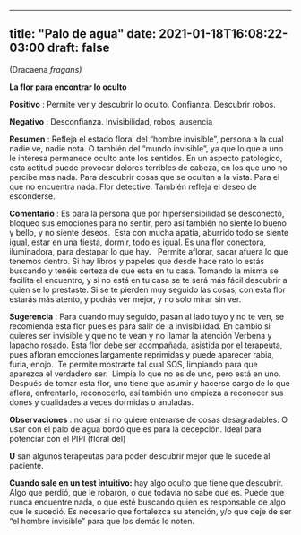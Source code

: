 
---
title: "Palo de agua"
date: 2021-01-18T16:08:22-03:00
draft: false
--- 
        

 

 



(Dracaena *fragans)*


**La flor para encontrar lo oculto** 
 


**Positivo** : Permite ver y
 descubrir lo oculto. Confianza. Descubrir robos.


**Negativo** : Desconfianza.
 Invisibilidad, robos, ausencia 
 


**Resumen** : Refleja el estado floral del “hombre invisible”, persona a la cual
 nadie ve, nadie nota. O también del “mundo invisible”, ya que lo que a uno le
 interesa permanece oculto ante los sentidos.
En un aspecto patológico, esta actitud puede
 provocar dolores terribles de cabeza, en los que uno no percibe mas nada.
Para descubrir cosas
 que se ocultan a la vista. Para el que no encuentra nada. Flor detective.
También refleja el
 deseo de esconderse.


**Comentario** :
Es para la persona que
 por hipersensibilidad se desconectó, bloqueo sus emociones para no sentir, pero
 así también no siente lo bueno y bello, y no siente deseos.  Esta con mucha apatía, aburrido todo se
 siente igual, estar en una fiesta, dormir, todo es igual.
Es una flor conectora,
 iluminadora, para destapar lo que hay.  
Permite aflorar, sacar
 afuera lo que tenemos dentro.
Si hay libros y
 papeles que desde hace rato lo estás buscando y tenéis certeza de que esta en
 tu casa. Tomando la misma se facilita el encuentro, y si no está en tu casa se
 te será más fácil descubrir a quien se lo prestaste.
Si se te pierden muy
 seguido las cosas, con esta flor estarás más atento, y podrás ver mejor, y no
 solo mirar sin ver.
 


**Sugerencia** : 
Para cuando muy
 seguido, pasan al lado tuyo y no te ven, se recomienda esta flor pues es para
 salir de la invisibilidad.
En cambio si quieres
 ser invisible y que no te vean y no llamar la atención Verbena y lapacho
 rosado.
Esta flor debe ser
 acompañada, asistida por el terapeuta, pues afloran emociones largamente reprimidas
 y puede aparecer rabia, furia, enojo.  Te
 permite mostrarte tal cual SOS, limpiando para que aparezca el verdadero
 ser.  Limpia lo que no es de uno, pero
 está en uno.
Después de tomar esta
 flor, uno tiene que asumir y hacerse cargo de lo que aflora, enfrentarlo,
 reconocerlo, así también uno empieza a reconocer sus dones y cualidades a veces
 dormidas o anuladas.


**Observaciones** : no usar si no quiere enterarse de cosas
 desagradables. O usar con el palo de agua bordó que es para la decepción. Ideal
 para potenciar con el PIPI (floral del)


**U** san algunos terapeutas para poder
 descubrir mejor que le sucede al paciente.
 


**Cuando sale en un test intuitivo:**  hay algo oculto que tiene que descubrir. Algo que
 perdió, que le robaron, o que todavía no sabe que es.
Puede que nunca
 encuentre nada, o que esté buscando quien es responsable de algo que le
 sucedió.
Es necesario que
 fortalezca su atención, y/o que deje de ser “el hombre invisible” para que los
 demás lo noten.



